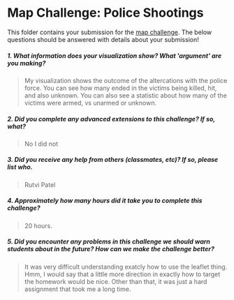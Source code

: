 # Map Challenge: Police Shootings

This folder contains your submission for the [map challenge](http://info343-joelross.rhcloud.com/challenges/map). The below questions should be answered with details about your submission!

##### 1. What information does your visualization show? What 'argument' are you making? #####
> My visualization shows the outcome of the altercations with the police force. You can see how many ended in the victims being killed, hit, and also unknown. You can also see a statistic about how many of the victims were armed, vs unarmed or unknown. 

##### 2. Did you complete any advanced extensions to this challenge? If so, what? #####
> No I did not

##### 3. Did you receive any help from others (classmates, etc)? If so, please list who. #####
> Rutvi Patel

##### 4. Approximately how many hours did it take you to complete this challenge? #####
> 20 hours.

##### 5. Did you encounter any problems in this challenge we should warn students about in the future? How can we make the challenge better? #####
> It was very difficult understanding exatcly how to use the leaflet thing. Hmm, I would say that a little more direction in exactly how to target the homework would be nice. Other than that, it was just a hard assignment that took me a long time. 

